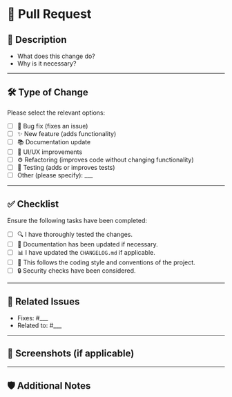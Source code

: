 # 🚀 **Pull Request**

## 📝 **Description**

<!-- Clearly and concisely describe what this PR does. -->
- What does this change do?
- Why is it necessary?

---

## 🛠️ **Type of Change**

Please select the relevant options:

- [ ] 🐛 Bug fix (fixes an issue)
- [ ] ✨ New feature (adds functionality)
- [ ] 📚 Documentation update
- [ ] 🎨 UI/UX improvements
- [ ] ⚙️ Refactoring (improves code without changing functionality)
- [ ] 🧪 Testing (adds or improves tests)
- [ ] Other (please specify): ___

---

## ✅ **Checklist**

Ensure the following tasks have been completed:

- [ ] 🔍 I have thoroughly tested the changes.
- [ ] 🧾 Documentation has been updated if necessary.
- [ ] 📊 I have updated the `CHANGELOG.md` if applicable.
- [ ] 🤖 This follows the coding style and conventions of the project.
- [ ] 🔒 Security checks have been considered.

---

## 🔗 **Related Issues**

<!-- List or link related issues (e.g., fixes #123). -->
- Fixes: #___
- Related to: #___

---

## 📸 **Screenshots (if applicable)**

<!-- Add screenshots to demonstrate the visual changes in the UI. -->

---

## 🛡️ **Additional Notes**

<!-- Add any extra context or considerations for reviewers. -->
